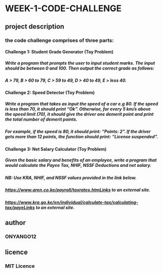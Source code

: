# WEEK-1-CODE-CHALLENGE
## project description
### the code challenge comprises of three parts:
#### Challenge 1: Student Grade Generator (Toy Problem)
##### Write a program that prompts the user to input student marks. The input should be between 0 and 100. Then output the correct grade as follows: 

##### A > 79, B > 60 to 79, C > 59 to 49, D > 40 to 49, E > less 40.
#### Challenge 2: Speed Detector (Toy Problem)
##### Write a program that takes as input the speed of a car e.g 80. If the speed is less than 70, it should print “Ok”. Otherwise, for every 5 km/s above the speed limit (70), it should give the driver one demerit point and print the total number of demerit points.

##### For example, if the speed is 80, it should print: “Points: 2”. If the driver gets more than 12 points, the function should print: “License suspended”.

#### Challenge 3: Net Salary Calculator (Toy Problem)
##### Given the basic salary and benefits of an employee, write a program that would calculate the Payee Tax, NHIF, NSSF Deductions and net salary.

##### NB: Use KRA, NHIF, and NSSF values provided in the link below.

##### https://www.aren.co.ke/payroll/taxrates.htmLinks to an external site.  

##### https://www.kra.go.ke/en/individual/calculate-tax/calculating-tax/payeLinks to an external site.


## author
### ONYANGO12

## licence
### MIT Licence
